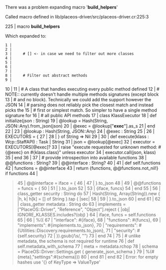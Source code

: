 There was a problem expanding macro '__build_helpers__'

Called macro defined in lib/placeos-driver/src/placeos-driver.cr:225:3

 225 | macro __build_helpers__

Which expanded to:

    1 |
    2 |
    3 |     # [] <- in case we need to filter out more classes
    4 |
    5 |
    6 |
    7 |
    8 |     # Filter out abstract methods
    9 |
   10 |
   11 |     # A class that handles executing every public method defined
   12 |     # NOTE:: currently doesn't handle multiple methods signatures (except block
   13 |     # and no block). Technically we could add the support however the JSON
   14 |     # parsing does not reliably pick the closest match and instead picks the
   15 |     # first or simplest match. So simpler to have a single method signature for
   16 |     # all public API methods
   17 |     class KlassExecutor
   18 |       def initialize(json : String)
   19 |         @lookup = Hash(String, JSON::Any).from_json(json)
   20 |         @exec = @lookup["__exec__"].as_s
   21 |       end
   22 |
   23 |       @lookup : Hash(String, JSON::Any)
   24 |       @exec : String
   25 |
   26 |       EXECUTORS = {
   27 |
   28 |       }  of String => Nil
   29 |
   30 |       def execute(klass : Wcp::StaffAPI) : Task | String
   31 |         json = @lookup[@exec]
   32 |         executor = EXECUTORS[@exec]?
   33 |         raise "execute requested for unknown method: #{@exec} on #{klass.class}" unless executor
   34 |         executor.call(json, klass)
   35 |       end
   36 |
   37 |       # provide introspection into available functions
   38 |       @@functions : String?
   39 |       @@interface : String?
   40 |
   41 |       def self.functions
   42 |         functions = @@interface
   43 |         return {functions, @@functions.not_nil!} if functions
   44 |
 > 45 |         @@interface = iface = {
   46 |
   47 |         }.to_json
   48 |
   49 |         @@functions = funcs = {
   50 |
   51 |         }.to_json
   52 |
   53 |         {iface, funcs}
   54 |       end
   55 |
   56 |       class_getter security : String do
   57 |         Hash(String, Array(String)).new { |h, k| h[k] = [] of String }.tap { |sec|
   58 |
   59 |         }.to_json
   60 |       end
   61 |
   62 |       class_getter metadata : String do
   63 |         implements = ["PlaceOS::Driver", "Reference", "Object"].reject { |obj| IGNORE_KLASSES.includes?(obj) }
   64 |         iface, funcs = self.functions
   65 |
   66 |         %({
   67 |           "interface": #{iface},
   68 |           "functions": #{funcs},
   69 |           "implements": #{implements.to_json},
   70 |           "requirements": #{Utilities::Discovery.requirements.to_json},
   71 |           "security": #{self.security}
   72 |         }).gsub(/\s/, "")
   73 |       end
   74 |
   75 |       # unlike metadata, the schema is not required for runtime
   76 |       def self.metadata_with_schema
   77 |         meta = metadata.rchop
   78 |         schema = PlaceOS::Driver::Settings.get { generate_json_schema }
   79 |         %(#{meta},"settings":#{schema}})
   80 |       end
   81 |     end
   82 |
Error: for empty hashes use '{} of KeyType => ValueType'